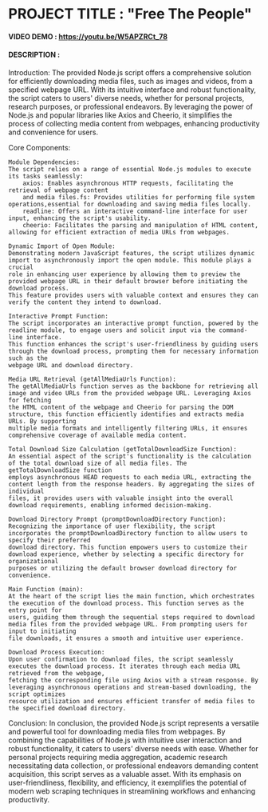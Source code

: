 # PROJECT TITLE : "Free The People"
#### VIDEO DEMO : https://youtu.be/W5APZRCt_78
#### DESCRIPTION : 
Introduction:
The provided Node.js script offers a comprehensive solution for efficiently downloading media files, such as images and videos, from a specified webpage URL. 
With its intuitive interface and robust functionality, the script caters to users' diverse needs, whether for personal projects, research purposes, or 
professional endeavors. By leveraging the power of Node.js and popular libraries like Axios and Cheerio, it simplifies the process of collecting media 
content from webpages, enhancing productivity and convenience for users.

Core Components:

    Module Dependencies:
    The script relies on a range of essential Node.js modules to execute its tasks seamlessly:
        axios: Enables asynchronous HTTP requests, facilitating the retrieval of webpage content 
        and media files.fs: Provides utilities for performing file system operations,essential for downloading and saving media files locally.
        readline: Offers an interactive command-line interface for user input, enhancing the script's usability.
        cheerio: Facilitates the parsing and manipulation of HTML content, allowing for efficient extraction of media URLs from webpages.

    Dynamic Import of Open Module:
    Demonstrating modern JavaScript features, the script utilizes dynamic import to asynchronously import the open module. This module plays a crucial
    role in enhancing user experience by allowing them to preview the provided webpage URL in their default browser before initiating the download process.
    This feature provides users with valuable context and ensures they can verify the content they intend to download.

    Interactive Prompt Function:
    The script incorporates an interactive prompt function, powered by the readline module, to engage users and solicit input via the command-line interface.
    This function enhances the script's user-friendliness by guiding users through the download process, prompting them for necessary information such as the
    webpage URL and download directory.

    Media URL Retrieval (getAllMediaUrls Function):
    The getAllMediaUrls function serves as the backbone for retrieving all image and video URLs from the provided webpage URL. Leveraging Axios for fetching 
    the HTML content of the webpage and Cheerio for parsing the DOM structure, this function efficiently identifies and extracts media URLs. By supporting
    multiple media formats and intelligently filtering URLs, it ensures comprehensive coverage of available media content.

    Total Download Size Calculation (getTotalDownloadSize Function):
    An essential aspect of the script's functionality is the calculation of the total download size of all media files. The getTotalDownloadSize function 
    employs asynchronous HEAD requests to each media URL, extracting the content length from the response headers. By aggregating the sizes of individual 
    files, it provides users with valuable insight into the overall download requirements, enabling informed decision-making.

    Download Directory Prompt (promptDownloadDirectory Function):
    Recognizing the importance of user flexibility, the script incorporates the promptDownloadDirectory function to allow users to specify their preferred 
    download directory. This function empowers users to customize their download experience, whether by selecting a specific directory for organizational 
    purposes or utilizing the default browser download directory for convenience.

    Main Function (main):
    At the heart of the script lies the main function, which orchestrates the execution of the download process. This function serves as the entry point for 
    users, guiding them through the sequential steps required to download media files from the provided webpage URL. From prompting users for input to initiating
    file downloads, it ensures a smooth and intuitive user experience.

    Download Process Execution:
    Upon user confirmation to download files, the script seamlessly executes the download process. It iterates through each media URL retrieved from the webpage,
    fetching the corresponding file using Axios with a stream response. By leveraging asynchronous operations and stream-based downloading, the script optimizes
    resource utilization and ensures efficient transfer of media files to the specified download directory.

Conclusion:
In conclusion, the provided Node.js script represents a versatile and powerful tool for downloading media files from webpages. By combining the capabilities 
of Node.js with intuitive user interaction and robust functionality, it caters to users' diverse needs with ease. Whether for personal projects requiring media
aggregation, academic research necessitating data collection, or professional endeavors demanding content acquisition, this script serves as a valuable asset. 
With its emphasis on user-friendliness, flexibility, and efficiency, it exemplifies the potential of modern web scraping techniques in streamlining workflows 
and enhancing productivity.
